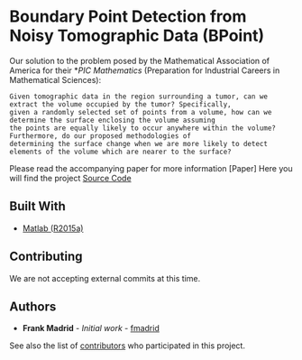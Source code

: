 # Boundary Point Detection from Noisy Tomographic Data (BPoint)

Our solution to the problem posed by the Mathematical Association of America for their **PIC Mathematics* (Preparation
for Industrial Careers in Mathematical Sciences):

```
Given tomographic data in the region surrounding a tumor, can we extract the volume occupied by the tumor? Specifically, 
given a randomly selected set of points from a volume, how can we determine the surface enclosing the volume assuming 
the points are equally likely to occur anywhere within the volume? Furthermore, do our proposed methodologies of 
determining the surface change when we are more likely to detect elements of the volume which are nearer to the surface?
```
Please read the accompanying paper for more information [Paper] 
Here you will find the project [Source Code](https://github.com/fmadrid/BoundaryPointDetection/blob/master/Documentation/BoundaryPoint.pdf)
## Built With

* [Matlab (R2015a)](https://www.mathworks.com/?s_tid=gn_logo)

## Contributing
We are not accepting external commits at this time.


## Authors

* **Frank Madrid** - *Initial work* - [fmadrid](https://github.com/fmadrid)

See also the list of [contributors](https://github.com/fmadrid/BoundaryPointDetection/contributors) who participated in 
this project.